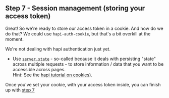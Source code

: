 ## Step 7 - Session management (storing your access token)

Great! So we're ready to store our access token in a cookie. And how do we do that? We could use `hapi-auth-cookie`, but that's a bit overkill at the moment.

We're not dealing with hapi authentication just yet.

+ Use [`server.state`](https://hapijs.com/api#serverstatename-options) - so-called because it deals with persisting "state" across multiple requests - to store information / data that you want to be accessible across pages.  
Hint: See the [hapi tutorial on cookies](https://hapijs.com/tutorials/cookies?lang=en_US)).

Once you've set your cookie, with your access token inside, you can finish up with [step 7](./step7.md)
